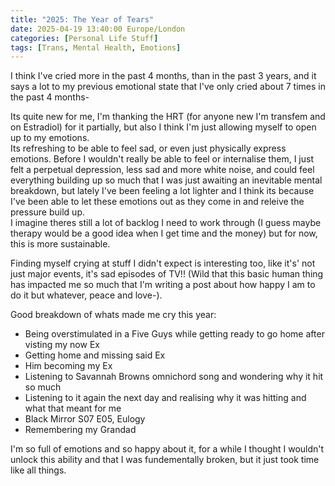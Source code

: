```yaml
---
title: "2025: The Year of Tears"
date: 2025-04-19 13:40:00 Europe/London
categories: [Personal Life Stuff]
tags: [Trans, Mental Health, Emotions]
---
```


I think I've cried more in the past 4 months, than in the past 3 years, and it says a lot to my previous emotional state that I've only cried about 7 times in the past 4 months-

Its quite new for me, I'm thanking the HRT (for anyone new I'm transfem and on Estradiol) for it partially, but also I think I'm just allowing myself to open up to my emotions.  
Its refreshing to be able to feel sad, or even just physically express emotions. Before I wouldn't really be able to feel or internalise them, I just felt a perpetual depression, less sad and more white noise, and could feel everything building up so much that I was just awaiting an inevitable mental breakdown, but lately I've been feeling a lot lighter and I think its because I've been able to let these emotions out as they come in and releive the pressure build up.  
I imagine theres still a lot of backlog I need to work through (I guess maybe therapy would be a good idea when I get time and the money) but for now, this is more sustainable.  

Finding myself crying at stuff I didn't expect is interesting too, like it's' not just major events, it's sad episodes of TV!! (Wild that this basic human thing has impacted me so much that I'm writing a post about how happy I am to do it but whatever, peace and love-).

Good breakdown of whats made me cry this year:  
- Being overstimulated in a Five Guys while getting ready to go home after visting my now Ex
- Getting home and missing said Ex
- Him becoming my Ex
- Listening to Savannah Browns omnichord song and wondering why it hit so much
- Listening to it again the next day and realising why it was hitting and what that meant for me
- Black Mirror S07 E05, Eulogy
- Remembering my Grandad  

I'm so full of emotions and so happy about it, for a while I thought I wouldn't unlock this ability and that I was fundementally broken, but it just took time like all things.
